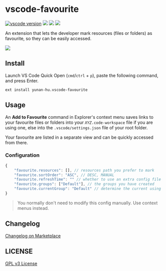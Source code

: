 # vscode-favourite

[![vscode version][vs-image]][vs-url]
![][install-url]
![][rate-url]
![][license-url]

An extension that lets the developer mark resources (files or folders) as favourite, so they can be easily accessed.

![](https://raw.githubusercontent.com/leftstick/vscode-favourite/master/img/preview.gif)

## Install

Launch VS Code Quick Open (`cmd`/`ctrl` + `p`), paste the following command, and press Enter.

```
ext install yunan-hu.vscode-favourite
```

## Usage

An **Add to Favourite** command in Explorer's context menu saves links to your favourite files or folders into your _*`XYZ`*_`.code-workspace` file if you are using one, else into the `.vscode/settings.json` file of your root folder.

Your favourite are listed in a separate view and can be quickly accessed from there.

### Configuration

```javascript
{
    "favourite.resources": [], // resources path you prefer to mark
    "favourite.sortOrder": "ASC", // DESC, MANUAL
    "favourite.refreshTime": "" // whether to use an extra config file
    "favourite.groups": ["Default"], // the groups you have created
    "favourite.currentGroup": "Default" // determine the current using group
}
```

> You normally don't need to modify this config manually. Use context menus instead.

## Changelog

[Changelog on Marketplace](https://marketplace.visualstudio.com/items/yunan-hu.vscode-favourite/changelog)

## LICENSE

[GPL v3 License](https://raw.githubusercontent.com/leftstick/vscode-favourite/master/LICENSE)

[vs-url]: https://marketplace.visualstudio.com/items?itemName=yunan-hu.vscode-favourite
[vs-image]: https://img.shields.io/visual-studio-marketplace/v/yunan-hu.vscode-favourite
[install-url]: https://img.shields.io/visual-studio-marketplace/i/yunan-hu.vscode-favourite
[rate-url]: https://img.shields.io/visual-studio-marketplace/r/yunan-hu.vscode-favourite
[license-url]: https://img.shields.io/github/license/leftstick/vscode-favourite
